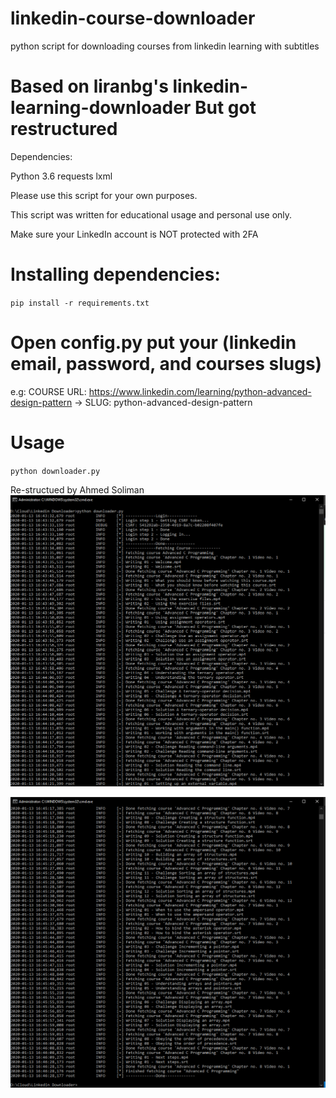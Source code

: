 # linkedin-course-downloader
python script for downloading courses from linkedin learning with subtitles


# Based on liranbg's linkedin-learning-downloader But got restructured 

Dependencies:

Python 3.6
requests
lxml

Please use this script for your own purposes.

This script was written for educational usage and personal use only.

Make sure your LinkedIn account is NOT protected with 2FA

# Installing dependencies:

`pip install -r requirements.txt`

# Open config.py put your  (linkedin email, password, and courses slugs)

e.g:
COURSE URL: https://www.linkedin.com/learning/python-advanced-design-pattern
->
SLUG: python-advanced-design-pattern
# Usage

`python downloader.py`

Re-structued by Ahmed Soliman
![Test Image 1](proof1.PNG)

![Test Image 1](proof2.PNG)
